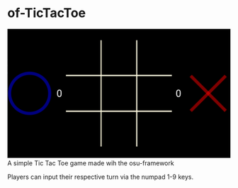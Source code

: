 # of-TicTacToe
![image](docs/of-TicTacToe.png)
A simple Tic Tac Toe game made wih the osu-framework

Players can input their respective turn via the numpad 1-9 keys.
